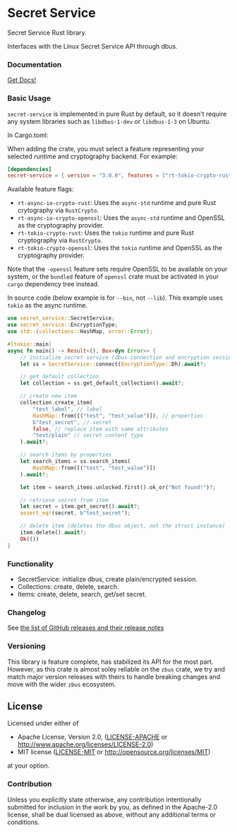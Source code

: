 # Secret Service

Secret Service Rust library.

Interfaces with the Linux Secret Service API through dbus.

### Documentation

[Get Docs!](https://docs.rs/secret-service/)

### Basic Usage

`secret-service` is implemented in pure Rust by default, so it doesn't require any system libraries
such as `libdbus-1-dev` or `libdbus-1-3` on Ubuntu.

In Cargo.toml:

When adding the crate, you must select a feature representing your selected runtime and cryptography backend. 
For example:

```toml
[dependencies]
secret-service = { version = "3.0.0", features = ["rt-tokio-crypto-rust"] }
```

Available feature flags:
- `rt-async-io-crypto-rust`: Uses the `async-std` runtime and pure Rust crytography via `RustCrypto`.
- `rt-async-io-crypto-openssl`: Uses the `async-std` runtime and OpenSSL as the cryptography provider.
- `rt-tokio-crypto-rust`: Uses the `tokio` runtime and pure Rust cryptography via `RustCrypto`.
- `rt-tokio-crypto-openssl`: Uses the `tokio` runtime and OpenSSL as the cryptography provider.

Note that the `-openssl` feature sets require OpenSSL to be available on your system, or the `bundled` feature
of `openssl` crate must be activated in your `cargo` dependency tree instead.

In source code (below example is for `--bin`, not `--lib`). This example uses `tokio` as
the async runtime.

```rust
use secret_service::SecretService;
use secret_service::EncryptionType;
use std::{collections::HashMap, error::Error};

#[tokio::main]
async fn main() -> Result<(), Box<dyn Error>> {
    // initialize secret service (dbus connection and encryption session)
    let ss = SecretService::connect(EncryptionType::Dh).await?;

    // get default collection
    let collection = ss.get_default_collection().await?;

    // create new item
    collection.create_item(
        "test_label", // label
        HashMap::from([("test", "test_value")]), // properties
        b"test_secret", // secret
        false, // replace item with same attributes
        "text/plain" // secret content type
    ).await?;

    // search items by properties
    let search_items = ss.search_items(
        HashMap::from([("test", "test_value")])
    ).await?;

    let item = search_items.unlocked.first().ok_or("Not found!")?;

    // retrieve secret from item
    let secret = item.get_secret().await?;
    assert_eq!(secret, b"test_secret");

    // delete item (deletes the dbus object, not the struct instance)
    item.delete().await?;
    Ok(())
}
```

### Functionality

- SecretService: initialize dbus, create plain/encrypted session.
- Collections: create, delete, search.
- Items: create, delete, search, get/set secret.

### Changelog
See [the list of GitHub releases and their release notes](https://github.com/hwchen/secret-service-rs/releases)

### Versioning
This library is feature complete, has stabilized its API for the most part. However, as this
crate is almost soley reliable on the `zbus` crate, we try and match major version releases
with theirs to handle breaking changes and move with the wider `zbus` ecosystem.

## License

Licensed under either of

* Apache License, Version 2.0, ([LICENSE-APACHE](LICENSE-APACHE) or http://www.apache.org/licenses/LICENSE-2.0)
* MIT license ([LICENSE-MIT](LICENSE-MIT) or http://opensource.org/licenses/MIT)

at your option.

### Contribution

Unless you explicitly state otherwise, any contribution intentionally submitted for inclusion in the work by you, as defined in the Apache-2.0 license, shall be dual licensed as above, without any additional terms or conditions.
